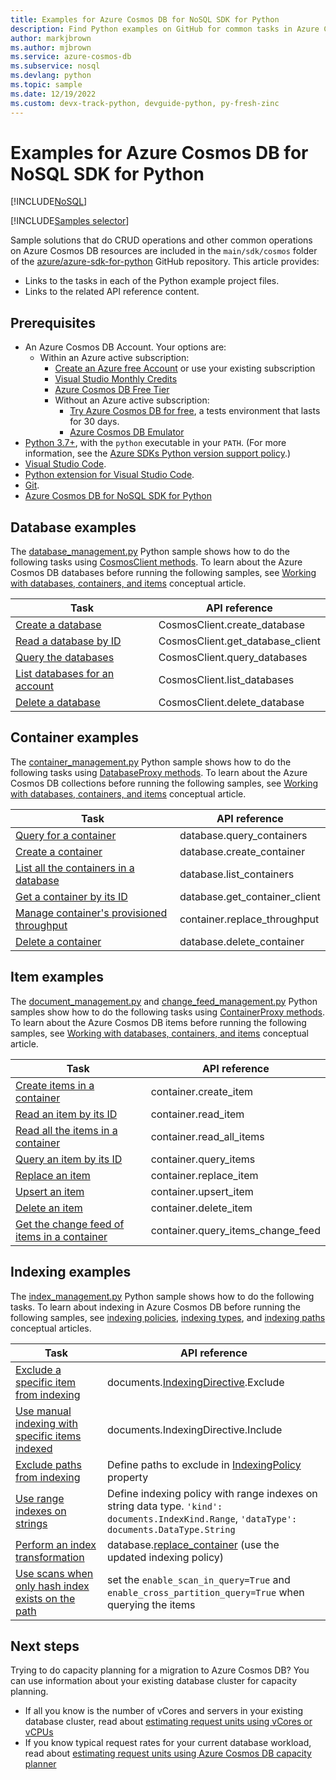 ```yaml
---
title: Examples for Azure Cosmos DB for NoSQL SDK for Python
description: Find Python examples on GitHub for common tasks in Azure Cosmos DB, including CRUD operations.
author: markjbrown
ms.author: mjbrown
ms.service: azure-cosmos-db
ms.subservice: nosql
ms.devlang: python
ms.topic: sample
ms.date: 12/19/2022
ms.custom: devx-track-python, devguide-python, py-fresh-zinc
---
```


# Examples for Azure Cosmos DB for NoSQL SDK for Python

[!INCLUDE[NoSQL](../includes/appliesto-nosql.md)]

[!INCLUDE[Samples selector](includes/samples-selector.md)]

Sample solutions that do CRUD operations and other common operations on Azure Cosmos DB resources are included in the `main/sdk/cosmos` folder of the [azure/azure-sdk-for-python](https://github.com/azure/azure-sdk-for-python/tree/main/sdk/cosmos) GitHub repository. This article provides:

- Links to the tasks in each of the Python example project files.
- Links to the related API reference content.

## Prerequisites

- An Azure Cosmos DB Account. Your options are:
  - Within an Azure active subscription:
    - [Create an Azure free Account](https://azure.microsoft.com/free) or use your existing subscription
    - [Visual Studio Monthly Credits](https://azure.microsoft.com/pricing/member-offers/credit-for-visual-studio-subscribers)
    - [Azure Cosmos DB Free Tier](../free-tier.md)
    - Without an Azure active subscription:
      - [Try Azure Cosmos DB for free](../try-free.md), a tests environment that lasts for 30 days.
      - [Azure Cosmos DB Emulator](https://aka.ms/cosmosdb-emulator)
- [Python 3.7+](https://www.python.org/downloads/), with the `python` executable in your `PATH`. (For more information, see the [Azure SDKs Python version support policy](https://github.com/Azure/azure-sdk-for-python/wiki/Azure-SDKs-Python-version-support-policy).)
- [Visual Studio Code](https://code.visualstudio.com/).
- [Python extension for Visual Studio Code](https://marketplace.visualstudio.com/items?itemName=ms-python.python#overview).
- [Git](https://www.git-scm.com/downloads).
- [Azure Cosmos DB for NoSQL SDK for Python](https://github.com/Azure/azure-sdk-for-python/tree/master/sdk/cosmos/azure-cosmos)

## Database examples

The [database_management.py](https://github.com/Azure/azure-sdk-for-python/blob/master/sdk/cosmos/azure-cosmos/samples/database_management.py) Python sample shows how to do the following tasks using [CosmosClient methods](/python/api/azure-cosmos/azure.cosmos.cosmos_client.cosmosclient#methods). To learn about the Azure Cosmos DB databases before running the following samples, see [Working with databases, containers, and items](../resource-model.md) conceptual article.

| Task | API reference |
| --- | --- |
| [Create a database](https://github.com/Azure/azure-sdk-for-python/blob/master/sdk/cosmos/azure-cosmos/samples/database_management.py#L54-L73) |CosmosClient.create_database|
| [Read a database by ID](https://github.com/Azure/azure-sdk-for-python/blob/master/sdk/cosmos/azure-cosmos/samples/database_management.py#L76-L85) |CosmosClient.get_database_client|
| [Query the databases](https://github.com/Azure/azure-sdk-for-python/blob/master/sdk/cosmos/azure-cosmos/samples/database_management.py#L38-L51) |CosmosClient.query_databases|
| [List databases for an account](https://github.com/Azure/azure-sdk-for-python/blob/master/sdk/cosmos/azure-cosmos/samples/database_management.py#L88-L99) |CosmosClient.list_databases|
| [Delete a database](https://github.com/Azure/azure-sdk-for-python/blob/master/sdk/cosmos/azure-cosmos/samples/database_management.py#L102-L111) |CosmosClient.delete_database|

## Container examples

The [container_management.py](https://github.com/Azure/azure-sdk-for-python/blob/master/sdk/cosmos/azure-cosmos/samples/container_management.py) Python sample shows how to do the following tasks using [DatabaseProxy methods](/python/api/azure-cosmos/azure.cosmos.database.databaseproxy#methods). To learn about the Azure Cosmos DB collections before running the following samples, see [Working with databases, containers, and items](../resource-model.md) conceptual article.

| Task | API reference |
| --- | --- |
| [Query for a container](https://github.com/Azure/azure-sdk-for-python/blob/master/sdk/cosmos/azure-cosmos/samples/container_management.py#L58-L73) |database.query_containers |
| [Create a container](https://github.com/Azure/azure-sdk-for-python/blob/master/sdk/cosmos/azure-cosmos/samples/container_management.py#L76-L198) |database.create_container |
| [List all the containers in a database](https://github.com/Azure/azure-sdk-for-python/blob/master/sdk/cosmos/azure-cosmos/samples/container_management.py#L243-L254) |database.list_containers |
| [Get a container by its ID](https://github.com/Azure/azure-sdk-for-python/blob/master/sdk/cosmos/azure-cosmos/samples/container_management.py#L231-L240) |database.get_container_client |
| [Manage container's provisioned throughput](https://github.com/Azure/azure-sdk-for-python/blob/master/sdk/cosmos/azure-cosmos/samples/container_management.py#L202-L228) |container.replace_throughput|
| [Delete a container](https://github.com/Azure/azure-sdk-for-python/blob/master/sdk/cosmos/azure-cosmos/samples/container_management.py#L257-L266) |database.delete_container |

## Item examples

The [document_management.py](https://github.com/Azure/azure-sdk-for-python/blob/master/sdk/cosmos/azure-cosmos/samples/document_management.py) and [change_feed_management.py](https://github.com/Azure/azure-sdk-for-python/blob/main/sdk/cosmos/azure-cosmos/samples/change_feed_management.py) Python samples show how to do the following tasks using [ContainerProxy methods](/python/api/azure-cosmos/azure.cosmos.container.containerproxy#methods). To learn about the Azure Cosmos DB items before running the following samples, see [Working with databases, containers, and items](../resource-model.md) conceptual article.

| Task | API reference |
| --- | --- |
| [Create items in a container](https://github.com/Azure/azure-sdk-for-python/blob/master/sdk/cosmos/azure-cosmos/samples/document_management.py#L33-L45) |container.create_item |
| [Read an item by its ID](https://github.com/Azure/azure-sdk-for-python/blob/master/sdk/cosmos/azure-cosmos/samples/document_management.py#L48-L56) |container.read_item |
| [Read all the items in a container](https://github.com/Azure/azure-sdk-for-python/blob/master/sdk/cosmos/azure-cosmos/samples/document_management.py#L59-L70) |container.read_all_items |
| [Query an item by its ID](https://github.com/Azure/azure-sdk-for-python/blob/master/sdk/cosmos/azure-cosmos/samples/document_management.py#L73-L85) |container.query_items |
| [Replace an item](https://github.com/Azure/azure-sdk-for-python/blob/master/sdk/cosmos/azure-cosmos/samples/document_management.py#L112-L119) |container.replace_item |
| [Upsert an item](https://github.com/Azure/azure-sdk-for-python/blob/master/sdk/cosmos/azure-cosmos/samples/document_management.py#L149-L156) |container.upsert_item |
| [Delete an item](https://github.com/Azure/azure-sdk-for-python/blob/master/sdk/cosmos/azure-cosmos/samples/document_management.py#L258-L263) |container.delete_item |
| [Get the change feed of items in a container](https://github.com/Azure/azure-sdk-for-python/blob/master/sdk/cosmos/azure-cosmos/samples/change_feed_management.py) |container.query_items_change_feed |

## Indexing examples

The [index_management.py](https://github.com/Azure/azure-sdk-for-python/blob/master/sdk/cosmos/azure-cosmos/samples/index_management.py) Python sample shows how to do the following tasks. To learn about indexing in Azure Cosmos DB before running the following samples, see [indexing policies](../index-policy.md), [indexing types](../index-overview.md#types-of-indexes), and [indexing paths](../index-policy.md#include-exclude-paths) conceptual articles.

| Task | API reference |
| --- | --- |
| [Exclude a specific item from indexing](https://github.com/Azure/azure-sdk-for-python/blob/master/sdk/cosmos/azure-cosmos/samples/index_management.py#L143-L199) | documents.[IndexingDirective](/python/api/azure-cosmos/azure.cosmos.documents.indexingdirective).Exclude|
| [Use manual indexing with specific items indexed](https://github.com/Azure/azure-sdk-for-python/blob/master/sdk/cosmos/azure-cosmos/samples/index_management.py#L202-L261) | documents.IndexingDirective.Include |
| [Exclude paths from indexing](https://github.com/Azure/azure-sdk-for-python/blob/master/sdk/cosmos/azure-cosmos/samples/index_management.py#L264-L334) |Define paths to exclude in [IndexingPolicy](/python/api/azure-mgmt-cosmosdb/azure.mgmt.cosmosdb.models.indexingpolicy) property |
| [Use range indexes on strings](https://github.com/Azure/azure-sdk-for-python/blob/master/sdk/cosmos/azure-cosmos/samples/index_management.py#L399-L483) | Define indexing policy with range indexes on string data type. `'kind': documents.IndexKind.Range`, `'dataType': documents.DataType.String`|
| [Perform an index transformation](https://github.com/Azure/azure-sdk-for-python/blob/master/sdk/cosmos/azure-cosmos/samples/index_management.py#L486-L542) |database.[replace_container](/python/api/azure-cosmos/azure.cosmos.database.databaseproxy#azure-cosmos-database-databaseproxy-replace-container) (use the updated indexing policy)|
| [Use scans when only hash index exists on the path](https://github.com/Azure/azure-sdk-for-python/blob/master/sdk/cosmos/azure-cosmos/samples/index_management.py#L337-L396) | set the `enable_scan_in_query=True` and `enable_cross_partition_query=True` when querying the items |

## Next steps

Trying to do capacity planning for a migration to Azure Cosmos DB? You can use information about your existing database cluster for capacity planning.

- If all you know is the number of vCores and servers in your existing database cluster, read about [estimating request units using vCores or vCPUs](../convert-vcore-to-request-unit.md)
- If you know typical request rates for your current database workload, read about [estimating request units using Azure Cosmos DB capacity planner](estimate-ru-with-capacity-planner.md)
